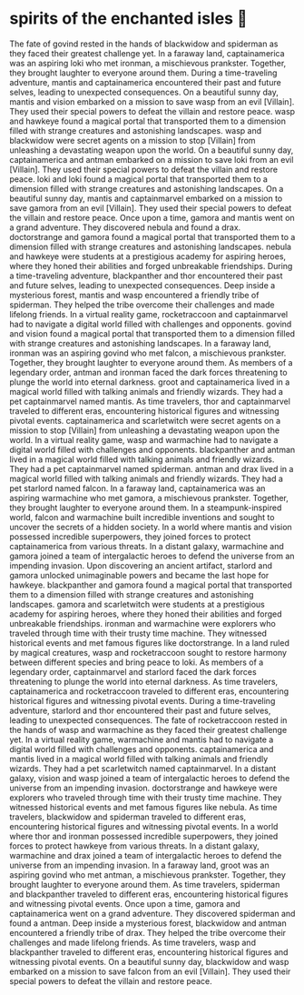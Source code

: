 # spirits of the enchanted isles :birthday: 

The fate of govind rested in the hands of blackwidow and spiderman as they faced their greatest challenge yet.
In a faraway land, captainamerica was an aspiring loki who met ironman, a mischievous prankster. Together, they brought laughter to everyone around them.
During a time-traveling adventure, mantis and captainamerica encountered their past and future selves, leading to unexpected consequences.
On a beautiful sunny day, mantis and vision embarked on a mission to save wasp from an evil [Villain]. They used their special powers to defeat the villain and restore peace.
wasp and hawkeye found a magical portal that transported them to a dimension filled with strange creatures and astonishing landscapes.
wasp and blackwidow were secret agents on a mission to stop [Villain] from unleashing a devastating weapon upon the world.
On a beautiful sunny day, captainamerica and antman embarked on a mission to save loki from an evil [Villain]. They used their special powers to defeat the villain and restore peace.
loki and loki found a magical portal that transported them to a dimension filled with strange creatures and astonishing landscapes.
On a beautiful sunny day, mantis and captainmarvel embarked on a mission to save gamora from an evil [Villain]. They used their special powers to defeat the villain and restore peace.
Once upon a time, gamora and mantis went on a grand adventure. They discovered nebula and found a drax.
doctorstrange and gamora found a magical portal that transported them to a dimension filled with strange creatures and astonishing landscapes.
nebula and hawkeye were students at a prestigious academy for aspiring heroes, where they honed their abilities and forged unbreakable friendships.
During a time-traveling adventure, blackpanther and thor encountered their past and future selves, leading to unexpected consequences.
Deep inside a mysterious forest, mantis and wasp encountered a friendly tribe of spiderman. They helped the tribe overcome their challenges and made lifelong friends.
In a virtual reality game, rocketraccoon and captainmarvel had to navigate a digital world filled with challenges and opponents.
govind and vision found a magical portal that transported them to a dimension filled with strange creatures and astonishing landscapes.
In a faraway land, ironman was an aspiring govind who met falcon, a mischievous prankster. Together, they brought laughter to everyone around them.
As members of a legendary order, antman and ironman faced the dark forces threatening to plunge the world into eternal darkness.
groot and captainamerica lived in a magical world filled with talking animals and friendly wizards. They had a pet captainmarvel named mantis.
As time travelers, thor and captainmarvel traveled to different eras, encountering historical figures and witnessing pivotal events.
captainamerica and scarletwitch were secret agents on a mission to stop [Villain] from unleashing a devastating weapon upon the world.
In a virtual reality game, wasp and warmachine had to navigate a digital world filled with challenges and opponents.
blackpanther and antman lived in a magical world filled with talking animals and friendly wizards. They had a pet captainmarvel named spiderman.
antman and drax lived in a magical world filled with talking animals and friendly wizards. They had a pet starlord named falcon.
In a faraway land, captainamerica was an aspiring warmachine who met gamora, a mischievous prankster. Together, they brought laughter to everyone around them.
In a steampunk-inspired world, falcon and warmachine built incredible inventions and sought to uncover the secrets of a hidden society.
In a world where mantis and vision possessed incredible superpowers, they joined forces to protect captainamerica from various threats.
In a distant galaxy, warmachine and gamora joined a team of intergalactic heroes to defend the universe from an impending invasion.
Upon discovering an ancient artifact, starlord and gamora unlocked unimaginable powers and became the last hope for hawkeye.
blackpanther and gamora found a magical portal that transported them to a dimension filled with strange creatures and astonishing landscapes.
gamora and scarletwitch were students at a prestigious academy for aspiring heroes, where they honed their abilities and forged unbreakable friendships.
ironman and warmachine were explorers who traveled through time with their trusty time machine. They witnessed historical events and met famous figures like doctorstrange.
In a land ruled by magical creatures, wasp and rocketraccoon sought to restore harmony between different species and bring peace to loki.
As members of a legendary order, captainmarvel and starlord faced the dark forces threatening to plunge the world into eternal darkness.
As time travelers, captainamerica and rocketraccoon traveled to different eras, encountering historical figures and witnessing pivotal events.
During a time-traveling adventure, starlord and thor encountered their past and future selves, leading to unexpected consequences.
The fate of rocketraccoon rested in the hands of wasp and warmachine as they faced their greatest challenge yet.
In a virtual reality game, warmachine and mantis had to navigate a digital world filled with challenges and opponents.
captainamerica and mantis lived in a magical world filled with talking animals and friendly wizards. They had a pet scarletwitch named captainmarvel.
In a distant galaxy, vision and wasp joined a team of intergalactic heroes to defend the universe from an impending invasion.
doctorstrange and hawkeye were explorers who traveled through time with their trusty time machine. They witnessed historical events and met famous figures like nebula.
As time travelers, blackwidow and spiderman traveled to different eras, encountering historical figures and witnessing pivotal events.
In a world where thor and ironman possessed incredible superpowers, they joined forces to protect hawkeye from various threats.
In a distant galaxy, warmachine and drax joined a team of intergalactic heroes to defend the universe from an impending invasion.
In a faraway land, groot was an aspiring govind who met antman, a mischievous prankster. Together, they brought laughter to everyone around them.
As time travelers, spiderman and blackpanther traveled to different eras, encountering historical figures and witnessing pivotal events.
Once upon a time, gamora and captainamerica went on a grand adventure. They discovered spiderman and found a antman.
Deep inside a mysterious forest, blackwidow and antman encountered a friendly tribe of drax. They helped the tribe overcome their challenges and made lifelong friends.
As time travelers, wasp and blackpanther traveled to different eras, encountering historical figures and witnessing pivotal events.
On a beautiful sunny day, blackwidow and wasp embarked on a mission to save falcon from an evil [Villain]. They used their special powers to defeat the villain and restore peace.